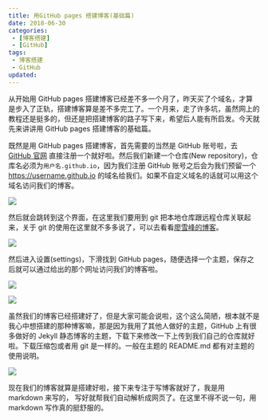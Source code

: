 ```yaml
---
title: 用GitHub pages 搭建博客(基础篇)
date: 2018-06-30
categories:
 - [博客搭建]
 - [GitHub]
tags: 
 - 博客搭建
 - GitHub
updated: 
---
```


从开始用 GitHub pages 搭建博客已经差不多一个月了，昨天买了个域名，才算是步入了正轨，搭建博客算是差不多完工了。一个月来，走了许多坑，虽然网上的教程还是挺多的，但还是把搭建博客的路子写下来，希望后人能有所启发。今天就先来讲讲用 GitHub pages 搭建博客的基础篇。

<!-- more -->

既然是用 GitHub pages 搭建博客，首先需要的当然是 GitHub 账号啦，去[GitHub 官网](https://github.com/) 直接注册一个就好啦。然后我们新建一个仓库(New repository)，仓库名必须为`用户名.github.io`，因为我们注册 GitHub 账号之后会为我们预留一个 https://username.github.io 的域名给我们。如果不自定义域名的话就可以用这个域名访问我们的博客。

![](https://blog-1253491707.piccd.myqcloud.com/images/gitpageblog1.png/style)

然后就会跳转到这个界面，在这里我们要用到 git 把本地仓库跟远程仓库关联起来，关于 git 的使用在这里就不多多说了，可以去看看[廖雪峰的博客](https://www.liaoxuefeng.com/wiki/0013739516305929606dd18361248578c67b8067c8c017b000)。

![](https://blog-1253491707.piccd.myqcloud.com/images/gitpageblog2.png/style)

然后进入设置(settings)，下滑找到 GitHub pages，随便选择一个主题，保存之后就可以通过给出的那个网址访问我们的博客啦。

![](https://blog-1253491707.piccd.myqcloud.com/images/gitpageblog3.png/style)

![](https://blog-1253491707.piccd.myqcloud.com/images/gitpageblog4.png/style)

虽然我们的博客已经搭建好了，但是大家可能会说啦，这个这么简陋，根本就不是我心中想搭建的那种博客嘛，那是因为我用了其他人做好的主题，GitHub 上有很多做好的 Jekyll 静态博客的主题，下载下来修改一下上传到我们自己的仓库就好啦。下载压缩包或者用 git 是一样的。一般在主题的 README.md 都有对主题的使用说明。

![](https://blog-1253491707.piccd.myqcloud.com/images/gitpageblog5.png/style)

现在我们的博客就算是搭建好啦，接下来专注于写博客就好了，我是用 markdown 来写的， 写好就帮我们自动解析成网页了。在这里不得不说一句，用 markdown 写作真的挺舒服的。